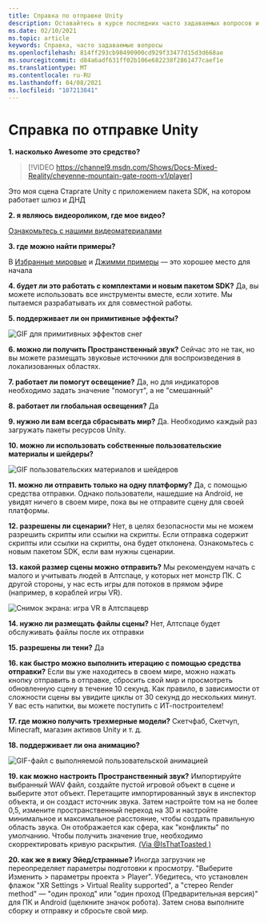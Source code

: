 ```yaml
---
title: Справка по отправке Unity
description: Оставайтесь в курсе последних часто задаваемых вопросов и решений для Алтспацеврного отгрузки Unity.
ms.date: 02/10/2021
ms.topic: article
keywords: Справка, часто задаваемые вопросы
ms.openlocfilehash: 814ff293cb98490900cd929f33477d15d3d668ae
ms.sourcegitcommit: d84a6adf631ff02b106e682238f2861477caef1e
ms.translationtype: MT
ms.contentlocale: ru-RU
ms.lasthandoff: 04/08/2021
ms.locfileid: "107213841"
---
```

# <a name="unity-uploader-help"></a>Справка по отправке Unity

**1. насколько Awesome это средство?**

> [!VIDEO https://channel9.msdn.com/Shows/Docs-Mixed-Reality/cheyenne-mountain-gate-room-v1/player]

Это моя сцена Старгате Unity с приложением пакета SDK, на котором работает шлюз и ДНД

**2. я являюсь видеороликом, где мое видео?**

[Ознакомьтесь с нашими видеоматериалами](https://youtu.be/km9CnVYPzoM)

**3. где можно найти примеры?**

В [Избранные мировые](https://account.altvr.com/worlds/featured) и [Джимми примеры](https://account.altvr.com/worlds/1046572460192825569) — это хорошее место для начала

**4. будет ли это работать с комплектами и новым пакетом SDK?**
Да, вы можете использовать все инструменты вместе, если хотите. Мы пытаемся разрабатывать их для совместной работы.

**5. поддерживает ли он примитивные эффекты?**

![GIF для примитивных эффектов снег](images/uploader-faq-img-01.gif)

**6. можно ли получить Пространственный звук?**
Сейчас это не так, но вы можете размещать звуковые источники для воспроизведения в локализованных областях. 

**7. работает ли помогут освещение?**
Да, но для индикаторов необходимо задать значение "помогут", а не "смешанный"

**8. работает ли глобальная освещения?**
Да

**9. нужно ли вам всегда сбрасывать мир?**
Да. Необходимо каждый раз загружать пакеты ресурсов Unity. 

**10. можно ли использовать собственные пользовательские материалы и шейдеры?**

![GIF пользовательских материалов и шейдеров](images/uploader-faq-img-02.gif)

**11. можно ли отправить только на одну платформу?**
Да, с помощью средства отправки. Однако пользователи, нашедшие на Android, не увидят ничего в своем мире, пока вы не отправите сцену для своей платформы. 

**12. разрешены ли сценарии?**
Нет, в целях безопасности мы не можем разрешить скрипты или ссылки на скрипты. Если отправка содержит скрипты или ссылки на скрипты, она будет отклонена. Ознакомьтесь с новым пакетом SDK, если вам нужны сценарии. 

**13. какой размер сцены можно отправить?**
Мы рекомендуем начать с малого и учитывать людей в Алтспаце, у которых нет монстр ПК. С другой стороны, у нас есть игры для потоков в прямом эфире (например, в кораблей игры VR).

![Снимок экрана: игра VR в Алтспацевр](images/uploader-faq-img-03.png)

**14. нужно ли размещать файлы сцены?**
Нет, Алтспаце будет обслуживать файлы после их отправки

**15. разрешены ли тени?**
Да

**16. как быстро можно выполнить итерацию с помощью средства отправки?**
Если вы уже находитесь в своем мире, можно нажать кнопку отправить в отправке, сбросить свой мир и просмотреть обновленную сцену в течение 10 секунд. Как правило, в зависимости от сложности сцены вы увидите циклы от 30 секунд до нескольких минут. У вас есть напитки, вы можете поступить с ИТ-построителем!

**17. где можно получить трехмерные модели?**
Скетчфаб, Скетчуп, Minecraft, магазин активов Unity и т. д.

**18. поддерживает ли она анимацию?**

![GIF-файл с выполняемой пользовательской анимацией](images/uploader-faq-img-04.gif)

**19. как можно настроить Пространственный звук?** Импортируйте выбранный WAV файл, создайте пустой игровой объект в сцене и выберите этот объект. Перетащите импортированный звук в инспектор объекта, и он создаст источник звука. Затем настройте том на не более 0,5, измените пространственный переход на 3D и настройте минимальное и максимальное расстояние, чтобы создать правильную область звука. Он отображается как сфера, как "конфликты" по умолчанию. Чтобы получить значение true, необходимо скорректировать кривую раскрытия. [(Via @IsThatToasted )](https://www.youtube.com/watch?v=ktb2vAAwknw&list=PLGmYIROty-5bpzKQNK3mRMi4pmh_LinV4&t=642s&index=29)

**20. как же я вижу Эйед/странные?**
Иногда загрузчик не переопределяет параметры подготовки к просмотру. "Выберите Изменить > параметры проекта > Player". Убедитесь, что установлен флажок "XR Settings > Virtual Reality supported", а "стерео Render method" — "один проход" или "один проход (Предварительная версия)" для ПК и Android (щелкните значок робота). Затем снова выполните сборку и отправку и сбросьте свой мир. 